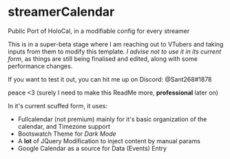 # streamerCalendar
Public Port of HoloCal, in a modifiable config for every streamer

This is in a super-beta stage where I am reaching out to VTubers and taking inputs from them to modify this template.
_I advise not to use it in its current form_, as things are still being finalised and edited, along with some performance changes.

If you want to test it out, you can hit me up on Discord: @Sant268#1878

peace <3 (surely I need to make this ReadMe more, **professional** later on) 

In it's current scuffed form, it uses:
- Fullcalendar (not premium) mainly for it's basic organization of the calendar, and Timezone support
- Bootswatch Theme for _Dark Mode_
- A **lot** of JQuery Modification to inject content by manual params
- Google Calendar as a source for Data (Events) Entry
